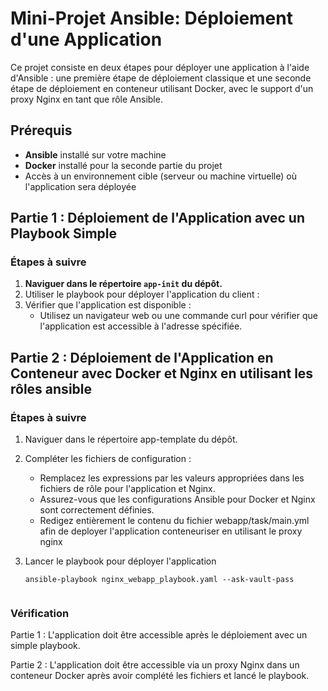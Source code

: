 # Mini-Projet Ansible: Déploiement d'une Application

Ce projet consiste en deux étapes pour déployer une application à l'aide d'Ansible : une première étape de déploiement classique et une seconde étape de déploiement en conteneur utilisant Docker, avec le support d'un proxy Nginx en tant que rôle Ansible.

## Prérequis

- **Ansible** installé sur votre machine
- **Docker** installé pour la seconde partie du projet
- Accès à un environnement cible (serveur ou machine virtuelle) où l'application sera déployée

## Partie 1 : Déploiement de l'Application avec un Playbook Simple

### Étapes à suivre

1. **Naviguer dans le répertoire `app-init` du dépôt.**
2. Utiliser le playbook pour déployer l'application du client :
3. Vérifier que l'application est disponible :
   - Utilisez un navigateur web ou une commande curl pour vérifier que l'application est accessible à l'adresse spécifiée.

## Partie 2 : Déploiement de l'Application en Conteneur avec Docker et Nginx en utilisant les rôles ansible

### Étapes à suivre

1. Naviguer dans le répertoire app-template du dépôt.
2. Compléter les fichiers de configuration :

    - Remplacez les expressions <FIX IT> par les valeurs appropriées dans les fichiers de rôle pour l'application et Nginx.
    - Assurez-vous que les configurations Ansible pour Docker et Nginx sont correctement définies.
    - Redigez entièrement le contenu du fichier webapp/task/main.yml afin de deployer l'application conteneuriser en utilisant le proxy nginx
      
3. Lancer le playbook pour déployer l'application
   ```
   ansible-playbook nginx_webapp_playbook.yaml --ask-vault-pass


### Vérification

Partie 1 : L'application doit être accessible après le déploiement avec un simple playbook.

Partie 2 : L'application doit être accessible via un proxy Nginx dans un conteneur Docker après avoir complété les fichiers et lancé le playbook.
